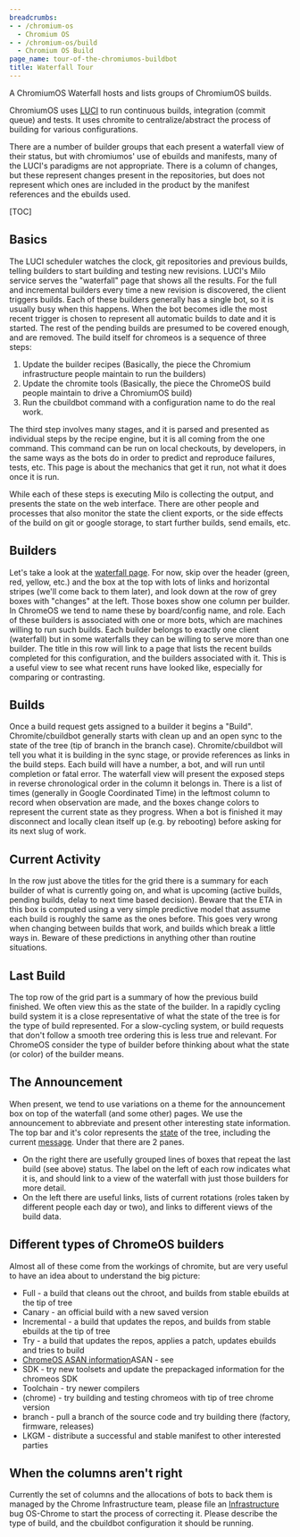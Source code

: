 ```yaml
---
breadcrumbs:
- - /chromium-os
  - Chromium OS
- - /chromium-os/build
  - Chromium OS Build
page_name: tour-of-the-chromiumos-buildbot
title: Waterfall Tour
---
```


A ChromiumOS Waterfall hosts and lists groups of ChromiumOS builds.

ChromiumOS uses [LUCI](https://chromium.googlesource.com/infra/luci/luci-go/) to
run continuous builds, integration (commit queue) and tests. It uses chromite to
centralize/abstract the process of building for various configurations.

There are a number of builder groups that each present a waterfall view of their
status, but with chromiumos' use of ebuilds and manifests, many of the LUCI's
paradigms are not appropriate.
There is a column of changes, but these represent changes present in the
repositories, but does not represent which ones are included in the product by
the manifest references and the ebuilds used.

[TOC]

## Basics

The LUCI scheduler watches the clock, git repositories and previous builds,
telling builders to start building and testing new revisions. LUCI's Milo
service serves the "waterfall" page that shows all the results. For the full and
incremental builders every time a new revision is discovered, the client
triggers builds. Each of these builders generally has a single bot, so it is
usually busy when this happens. When the bot becomes idle the most recent
trigger is chosen to represent all automatic builds to date and it is started.
The rest of the pending builds are presumed to be covered enough, and are
removed. The build itself for chromeos is a sequence of three steps:

1.  Update the builder recipes (Basically, the piece the Chromium
            infrastructure people maintain to run the builders)
2.  Update the chromite tools (Basically, the piece the ChromeOS build
            people maintain to drive a ChromiumOS build)
3.  Run the cbuildbot command with a configuration name to do the real
            work.

The third step involves many stages, and it is parsed and presented as
individual steps by the recipe engine, but it is all coming from the one
command. This command can be run on local checkouts, by developers, in the same
ways as the bots do in order to predict and reproduce failures, tests, etc. This
page is about the mechanics that get it run, not what it does once it is run.

While each of these steps is executing Milo is collecting the output, and
presents the state on the web interface. There are other people and processes
that also monitor the state the client exports, or the side effects of the build
on git or google storage, to start further builds, send emails, etc.

## Builders

Let's take a look at the [waterfall
page](http://build.chromium.org/p/chromiumos/waterfall). For now, skip over the
header (green, red, yellow, etc.) and the box at the top with lots of links and
horizontal stripes (we'll come back to them later), and look down at the row of
grey boxes with "changes" at the left. Those boxes show one column per builder.
In ChromeOS we tend to name these by board/config name, and role. Each of these
builders is associated with one or more bots, which are machines willing to run
such builds. Each builder belongs to exactly one client (waterfall) but in some
waterfalls they can be willing to serve more than one builder. The title in this
row will link to a page that lists the recent builds completed for this
configuration, and the builders associated with it. This is a useful view to see
what recent runs have looked like, especially for comparing or contrasting.

## Builds

Once a build request gets assigned to a builder it begins a "Build".
Chromite/cbuildbot generally starts with clean up and an open sync to the state
of the tree (tip of branch in the branch case). Chromite/cbuildbot will tell you
what it is building in the sync stage, or provide references as links in the
build steps. Each build will have a number, a bot, and will run until completion
or fatal error. The waterfall view will present the exposed steps in reverse
chronological order in the column it belongs in. There is a list of times
(generally in Google Coordinated Time) in the leftmost column to record when
observation are made, and the boxes change colors to represent the current state
as they progress. When a bot is finished it may disconnect and locally clean
itself up (e.g. by rebooting) before asking for its next slug of work.

## Current Activity

In the row just above the titles for the grid there is a summary for each
builder of what is currently going on, and what is upcoming (active builds,
pending builds, delay to next time based decision). Beware that the ETA in this
box is computed using a very simple predictive model that assume each build is
roughly the same as the ones before. This goes very wrong when changing between
builds that work, and builds which break a little ways in. Beware of these
predictions in anything other than routine situations.

## Last Build

The top row of the grid part is a summary of how the previous build finished. We
often view this as the state of the builder. In a rapidly cycling build system
it is a close representative of what the state of the tree is for the type of
build represented. For a slow-cycling system, or build requests that don't
follow a smooth tree ordering this is less true and relevant. For ChromeOS
consider the type of builder before thinking about what the state (or color) of
the builder means.

## The Announcement

When present, we tend to use variations on a theme for the announcement box on
top of the waterfall (and some other) pages. We use the announcement to
abbreviate and present other interesting state information. The top bar and it's
color represents the
[state](http://www.chromium.org/developers/tree-sheriffs/sheriff-details-chromium-os#TOC-How-do-I-read-the-waterfall-)
of the tree, including the current
[message](http://chromiumos-status.appspot.com/). Under that there are 2 panes.

*   On the right there are usefully grouped lines of boxes that repeat
            the last build (see above) status. The label on the left of each row
            indicates what it is, and should link to a view of the waterfall
            with just those builders for more detail.
*   On the left there are useful links, lists of current rotations
            (roles taken by different people each day or two), and links to
            different views of the build data.

## Different types of ChromeOS builders

Almost all of these come from the workings of chromite, but are very useful to
have an idea about to understand the big picture:

*   Full - a build that cleans out the chroot, and builds from stable
            ebuilds at the tip of tree
*   Canary - an official build with a new saved version
*   Incremental - a build that updates the repos, and builds from stable
            ebuilds at the tip of tree
*   Try - a build that updates the repos, applies a patch, updates
            ebuilds and tries to build
*   [ChromeOS ASAN information](/system/errors/NodeNotFound)ASAN - see
*   SDK - try new toolsets and update the prepackaged information for
            the chromeos SDK
*   Toolchain - try newer compilers
*   (chrome) - try building and testing chromeos with tip of tree chrome
            version
*   branch - pull a branch of the source code and try building there
            (factory, firmware, releases)
*   LKGM - distribute a successful and stable manifest to other
            interested parties

## When the columns aren't right

Currently the set of columns and the allocations of bots to back them is managed
by the Chrome Infrastructure team, please file an
[Infrastructure](https://goto.google.com/cros-infra-bug)
bug OS-Chrome to start the process of correcting it. Please
describe the type of build, and the cbuildbot configuration it should be
running.
